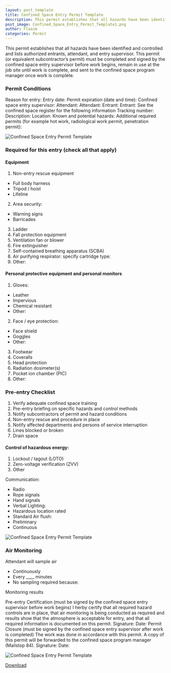 ```yaml
---
layout: post_template
title: Confined Space Entry Permit Template
description: This permit establishes that all hazards have been identified and controlled and lists authorized entrants, attendant, and entry supervisor.  
post_image: Confined_Space_Entry_Permit_Template1.png
author: Flaaim
categories: Permit
---
```


This permit establishes that all hazards have been identified and controlled and lists authorized entrants, attendant, and entry supervisor. This permit (or equivalent subcontractor’s permit) must be completed and signed by the confined space entry supervisor before work begins, remain in use at the job site until work is complete, and sent to the confined space program manager once work is complete.

### Permit Conditions 
Reason for entry:
Entry date: 
Permit expiration (date and time):
Confined space entry supervisor:
Attendant:
Attendant:
Entrant:
Entrant:
See the confined space register  for the following information
Tracking number:	
Description:	Location:
Known and potential hazards:
Additional required permits (for example hot work, radiological work permit, penetration permit):

![Confined Space Entry Permit Template](https://safetyworkblog.com/assets/img/Confined_Space_Entry_Permit_Template1.png)

### Required for this entry (check all that apply) 
#### Equipment
1. Non-entry rescue equipment
- Full body harness
- Tripod / hoist 
- Lifeline

2. Area security:
- Warning signs
- Barricades

3. Ladder
4. Fall protection equipment
5. Ventilation fan or blower
6. Fire extinguisher
7. Self-contained breathing apparatus (SCBA)
8. Air purifying respirator: specify cartridge type:    
9. Other:


#### Personal protective equipment and personal monitors

1. Gloves: 
- Leather
- Impervious
- Chemical resistant 
- Other:
2. Face / eye protection: 
- Face shield
- Goggles
- Other:
3. Footwear
4. Coveralls
5. Head protection
6. Radiation dosimeter(s) 
7. Pocket ion chamber (PIC)
8. Other:

### Pre-entry Checklist
1. Verify adequate confined space training
2. Pre-entry briefing on specific hazards and control methods 
3. Notify subcontractors of permit and hazard conditions 
4. Non-entry rescue and procedure in place
5. Notify affected departments and persons of service interruption 
6. Lines blocked or broken
7. Drain space 
#### Control of hazardous energy: 
1. Lockout / tagout (LOTO) 
2. Zero-voltage verification (ZVV) 
3. Other

Communication:
- Radio 
- Rope signals 
- Hand signals 
- Verbal
Lighting: 
- Hazardous location rated  
- Standard
Air flush: 
- Preliminary  
- Continuous

![Confined Space Entry Permit Template](https://safetyworkblog.com/assets/img/Confined_Space_Entry_Permit_Template2.png)
### Air Monitoring 
Attendant will sample air 
- Continuously 
- Every  ____  minutes 
- No sampling required because:

Monitoring results

Pre-entry Certification (must be signed by the confined space entry supervisor before work begins)
I herby certify that all required hazard controls are in place, that air monitoring is being conducted as required and results show that the atmosphere is acceptable for entry, and that all required information is documented on this permit.
Signature:	Date:
Permit Closure (must be signed by the confined space entry supervisor after work is completed)
The work was done in accordance with this permit. A copy of this permit will be forwarded to the confined space program manager (Mailstop 84).
Signature:	Date:

![Confined Space Entry Permit Template](https://safetyworkblog.com/assets/img/Confined_Space_Entry_Permit_Template3.png)


[Download](https://safetyworkblog.com/assets/template/Confined_Space_Entry_Permit_Template.docx)
